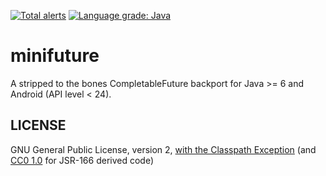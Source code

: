 [![Total alerts](https://img.shields.io/lgtm/alerts/g/stefan-zobel/minifuture.svg?logo=lgtm&logoWidth=18)](https://lgtm.com/projects/g/stefan-zobel/minifuture/alerts/)
[![Language grade: Java](https://img.shields.io/lgtm/grade/java/g/stefan-zobel/minifuture.svg?logo=lgtm&logoWidth=18)](https://lgtm.com/projects/g/stefan-zobel/minifuture/context:java)

# minifuture

A stripped to the bones CompletableFuture backport for Java >= 6 and Android (API level < 24).


## LICENSE

GNU General Public License, version 2, [with the Classpath Exception](https://github.com/stefan-zobel/minifuture/blob/master/GPL_ClasspathException)  (and [CC0 1.0](https://creativecommons.org/publicdomain/zero/1.0/) for JSR-166 derived code)
